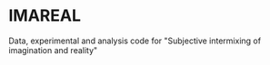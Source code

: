# IMAREAL
Data, experimental and analysis code for "Subjective intermixing of imagination and reality"
